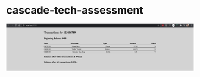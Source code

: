 # cascade-tech-assessment
![image](https://github.com/saucemills/cascade-tech-assessment/blob/master/Screen%20Shot%202020-12-10%20at%2011.50.01%20PM.png?raw=true)

